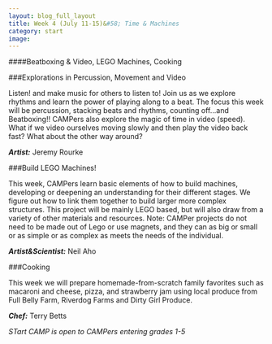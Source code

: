 ```yaml
---
layout: blog_full_layout
title: Week 4 (July 11-15)&#58; Time & Machines
category: start
image: 
---
```


####Beatboxing & Video, LEGO Machines, Cooking

###Explorations in Percussion, Movement and Video

Listen! and make music for others to listen to! Join us as we explore rhythms and learn the power of playing along to a beat. The focus this week will be percussion, stacking beats and rhythms, counting off...and Beatboxing!! CAMPers also explore the magic of time in video (speed). What if we video ourselves moving slowly and then play the video back fast? What about the other way around? 

**_Artist:_** Jeremy Rourke

###Build LEGO Machines!

This week, CAMPers learn basic elements of how to build machines, developing or deepening an understanding for their different stages. We figure out how to link them together to build larger more complex structures. This project will be mainly LEGO based, but will also draw from a variety of other materials and resources. Note: CAMPer projects do not need to be made out of Lego or use magnets, and they can as big or small or as simple or as complex as meets the needs of the individual. 

**_Artist&Scientist:_** Neil Aho

###Cooking

This week we will prepare homemade-from-scratch family favorites such as macaroni and cheese, pizza, and strawberry jam using local produce from Full Belly Farm, Riverdog Farms and Dirty Girl Produce. 

**_Chef:_** Terry Betts

*STart CAMP is open to CAMPers entering grades 1-5*
